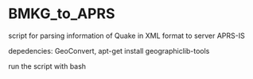 # BMKG_to_APRS
script for parsing information of Quake in XML format to server APRS-IS

depedencies:
GeoConvert, apt-get install geographiclib-tools

run the script with bash
